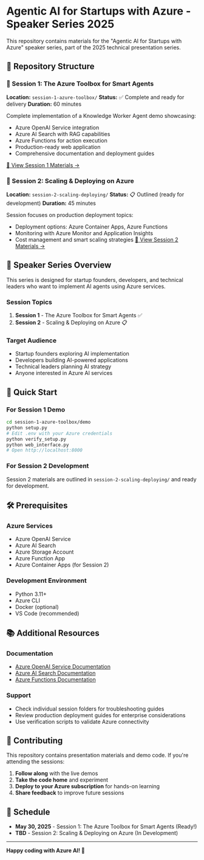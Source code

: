 # Agentic AI for Startups with Azure - Speaker Series 2025

This repository contains materials for the "Agentic AI for Startups with Azure" speaker series, part of the 2025 technical presentation series.

## 📁 Repository Structure

### 🤖 Session 1: The Azure Toolbox for Smart Agents

**Location:** `session-1-azure-toolbox/`
**Status:** ✅ Complete and ready for delivery
**Duration:** 60 minutes

Complete implementation of a Knowledge Worker Agent demo showcasing:

- Azure OpenAI Service integration
- Azure AI Search with RAG capabilities
- Azure Functions for action execution
- Production-ready web application
- Comprehensive documentation and deployment guides

[📖 View Session 1 Materials →](./session-1-azure-toolbox/)

### 🚀 Session 2: Scaling & Deploying on Azure

**Location:** `session-2-scaling-deploying/`
**Status:** 📋 Outlined (ready for development)
**Duration:** 45 minutes

Session focuses on production deployment topics:

- Deployment options: Azure Container Apps, Azure Functions
- Monitoring with Azure Monitor and Application Insights
- Cost management and smart scaling strategies
[📖 View Session 2 Materials →](./session-2-scaling-deploying/)

## 🎯 Speaker Series Overview

This series is designed for startup founders, developers, and technical leaders who want to implement AI agents using Azure services.

### Session Topics

1. **Session 1** - The Azure Toolbox for Smart Agents ✅
2. **Session 2** - Scaling & Deploying on Azure 📋

### Target Audience

- Startup founders exploring AI implementation
- Developers building AI-powered applications
- Technical leaders planning AI strategy
- Anyone interested in Azure AI services

## 🚀 Quick Start

### For Session 1 Demo

```bash
cd session-1-azure-toolbox/demo
python setup.py
# Edit .env with your Azure credentials
python verify_setup.py
python web_interface.py
# Open http://localhost:8000
```

### For Session 2 Development

Session 2 materials are outlined in `session-2-scaling-deploying/` and ready for development.

## 🛠️ Prerequisites

### Azure Services

- Azure OpenAI Service
- Azure AI Search
- Azure Storage Account
- Azure Function App
- Azure Container Apps (for Session 2)

### Development Environment

- Python 3.11+
- Azure CLI
- Docker (optional)
- VS Code (recommended)

## 📚 Additional Resources

### Documentation

- [Azure OpenAI Service Documentation](https://docs.microsoft.com/en-us/azure/cognitive-services/openai/)
- [Azure AI Search Documentation](https://docs.microsoft.com/en-us/azure/search/)
- [Azure Functions Documentation](https://docs.microsoft.com/en-us/azure/azure-functions/)

### Support

- Check individual session folders for troubleshooting guides
- Review production deployment guides for enterprise considerations
- Use verification scripts to validate Azure connectivity

## 🎉 Contributing

This repository contains presentation materials and demo code. If you're attending the sessions:

1. **Follow along** with the live demos
2. **Take the code home** and experiment
3. **Deploy to your Azure subscription** for hands-on learning
4. **Share feedback** to improve future sessions

## 📅 Schedule

- **May 30, 2025** - Session 1: The Azure Toolbox for Smart Agents (Ready!)
- **TBD** - Session 2: Scaling & Deploying on Azure (In Development)

---

**Happy coding with Azure AI! 🌟**
